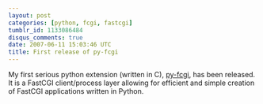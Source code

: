 ```yaml
---
layout: post
categories: [python, fcgi, fastcgi]
tumblr_id: 1133086484
disqus_comments: true
date: 2007-06-11 15:03:46 UTC
title: First release of py-fcgi
---
```


My first serious python extension (written in C), <a href="http://trac.hunch.se/pyfcgi">py-fcgi</a>, has been released.
It is a FastCGI client/process layer allowing for efficient and simple creation of FastCGI applications written in Python.
